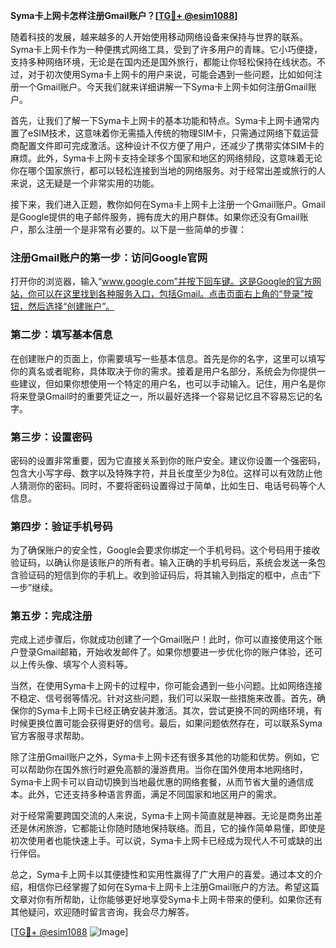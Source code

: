 **Syma卡上网卡怎样注册Gmail账户？[[TG💪+ @esim1088](https://t.me/s/esim1088)]**

随着科技的发展，越来越多的人开始使用移动网络设备来保持与世界的联系。Syma卡上网卡作为一种便携式网络工具，受到了许多用户的青睐。它小巧便捷，支持多种网络环境，无论是在国内还是国外旅行，都能让你轻松保持在线状态。不过，对于初次使用Syma卡上网卡的用户来说，可能会遇到一些问题，比如如何注册一个Gmail账户。今天我们就来详细讲解一下Syma卡上网卡如何注册Gmail账户。

首先，让我们了解一下Syma卡上网卡的基本功能和特点。Syma卡上网卡通常内置了eSIM技术，这意味着你无需插入传统的物理SIM卡，只需通过网络下载运营商配置文件即可完成激活。这种设计不仅方便了用户，还减少了携带实体SIM卡的麻烦。此外，Syma卡上网卡支持全球多个国家和地区的网络频段，这意味着无论你在哪个国家旅行，都可以轻松连接到当地的网络服务。对于经常出差或旅行的人来说，这无疑是一个非常实用的功能。

接下来，我们进入正题，教你如何在Syma卡上网卡上注册一个Gmail账户。Gmail是Google提供的电子邮件服务，拥有庞大的用户群体。如果你还没有Gmail账户，那么注册一个是非常有必要的。以下是一些简单的步骤：

### 注册Gmail账户的第一步：访问Google官网

打开你的浏览器，输入“www.google.com”并按下回车键。这是Google的官方网站，你可以在这里找到各种服务入口，包括Gmail。点击页面右上角的“登录”按钮，然后选择“创建账户”。

### 第二步：填写基本信息

在创建账户的页面上，你需要填写一些基本信息。首先是你的名字，这里可以填写你的真名或者昵称，具体取决于你的需求。接着是用户名部分，系统会为你提供一些建议，但如果你想使用一个特定的用户名，也可以手动输入。记住，用户名是你将来登录Gmail时的重要凭证之一，所以最好选择一个容易记忆且不容易忘记的名字。

### 第三步：设置密码

密码的设置非常重要，因为它直接关系到你的账户安全。建议你设置一个强密码，包含大小写字母、数字以及特殊字符，并且长度至少为8位。这样可以有效防止他人猜测你的密码。同时，不要将密码设置得过于简单，比如生日、电话号码等个人信息。

### 第四步：验证手机号码

为了确保账户的安全性，Google会要求你绑定一个手机号码。这个号码用于接收验证码，以确认你是该账户的所有者。输入正确的手机号码后，系统会发送一条包含验证码的短信到你的手机上。收到验证码后，将其输入到指定的框中，点击“下一步”继续。

### 第五步：完成注册

完成上述步骤后，你就成功创建了一个Gmail账户！此时，你可以直接使用这个账户登录Gmail邮箱，开始收发邮件了。如果你想要进一步优化你的账户体验，还可以上传头像、填写个人资料等。

当然，在使用Syma卡上网卡的过程中，你可能会遇到一些小问题。比如网络连接不稳定、信号弱等情况。针对这些问题，我们可以采取一些措施来改善。首先，确保你的Syma卡上网卡已经正确安装并激活。其次，尝试更换不同的网络环境，有时候更换位置可能会获得更好的信号。最后，如果问题依然存在，可以联系Syma官方客服寻求帮助。

除了注册Gmail账户之外，Syma卡上网卡还有很多其他的功能和优势。例如，它可以帮助你在国外旅行时避免高额的漫游费用。当你在国外使用本地网络时，Syma卡上网卡可以自动切换到当地最优惠的网络套餐，从而节省大量的通信成本。此外，它还支持多种语言界面，满足不同国家和地区用户的需求。

对于经常需要跨国交流的人来说，Syma卡上网卡简直就是神器。无论是商务出差还是休闲旅游，它都能让你随时随地保持联络。而且，它的操作简单易懂，即使是初次使用者也能快速上手。可以说，Syma卡上网卡已经成为现代人不可或缺的出行伴侣。

总之，Syma卡上网卡以其便捷性和实用性赢得了广大用户的喜爱。通过本文的介绍，相信你已经掌握了如何在Syma卡上网卡上注册Gmail账户的方法。希望这篇文章对你有所帮助，让你能够更好地享受Syma卡上网卡带来的便利。如果你还有其他疑问，欢迎随时留言咨询，我会尽力解答。

[[TG💪+ @esim1088](https://t.me/s/esim1088) ![Image](https://i.postimg.cc/4NQfJmqS/Snipaste-2025-05-13-00-14-12.png)]
